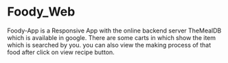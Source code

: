 # Foody_Web
Foody-App is a Responsive App with the online backend server TheMealDB which is available in google. There are some carts in which show the item which is searched by you. you can also view the making process of that food after click on view recipe button.

